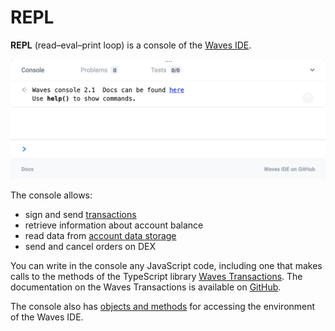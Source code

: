 # REPL

**REPL** (read–eval–print loop) is a console of the [Waves IDE](/developer-tools/waves-ide.md).

<img src="img/repl/repl.png" width="700px" />

The console allows:

* sign and send [transactions](/blockchain/transaction.md)
* retrieve information about account balance
* read data from [account data storage](/blockchain/account-data-storage.md)
* send and cancel orders on DEX

You can write in the console any JavaScript code, including one that makes calls to the methods of the TypeScript library [Waves Transactions](https://github.com/wavesplatform/waves-transactions). The documentation on the Waves Transactions is available on [GitHub](https://wavesplatform.github.io/waves-transactions/).

The console also has [objects and methods](https://wavesplatform.github.io/js-test-env/modules/globalenv.html) for accessing the environment of the Waves IDE.
